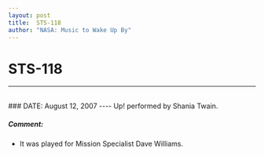 ```yaml
---
layout: post
title:  STS-118
author: "NASA: Music to Wake Up By"
---
```


# STS-118
----
<br/>
### DATE: August 12, 2007
----
Up! performed by Shania Twain.

##### Comment:
* It was played for Mission Specialist Dave Williams.
